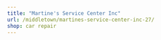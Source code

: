 ```yaml
---
title: "Martine's Service Center Inc"
url: /middletown/martines-service-center-inc-27/
shop: car repair
---
```


